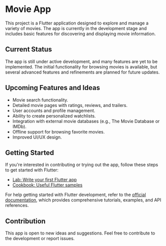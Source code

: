 # Movie App

This project is a Flutter application designed to explore and manage a variety of movies. The app is currently in the development stage and includes basic features for discovering and displaying movie information.

## Current Status

The app is still under active development, and many features are yet to be implemented. The initial functionality for browsing movies is available, but several advanced features and refinements are planned for future updates.

## Upcoming Features and Ideas

- Movie search functionality.
- Detailed movie pages with ratings, reviews, and trailers.
- User accounts and profile management.
- Ability to create personalized watchlists.
- Integration with external movie databases (e.g., The Movie Database or IMDb).
- Offline support for browsing favorite movies.
- Improved UI/UX design.

## Getting Started

If you're interested in contributing or trying out the app, follow these steps to get started with Flutter:

- [Lab: Write your first Flutter app](https://docs.flutter.dev/get-started/codelab)
- [Cookbook: Useful Flutter samples](https://docs.flutter.dev/cookbook)

For help getting started with Flutter development, refer to the [official documentation](https://docs.flutter.dev/), which provides comprehensive tutorials, examples, and API references.

## Contribution

This app is open to new ideas and suggestions. Feel free to contribute to the development or report issues.